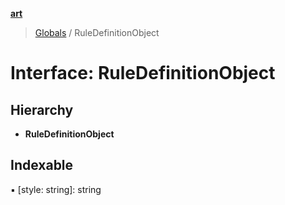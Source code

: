 **[art](../README.md)**

> [Globals](../README.md) / RuleDefinitionObject

# Interface: RuleDefinitionObject

## Hierarchy

* **RuleDefinitionObject**

## Indexable

▪ [style: string]: string
